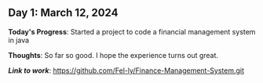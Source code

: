## Day 1: March 12, 2024

**Today's Progress**: Started a project to code a financial management system in java

__Thoughts__: So far so good. I hope the experience turns out great.

___Link to work___: https://github.com/Fel-ly/Finance-Management-System.git
